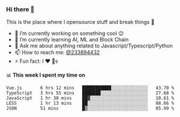 ### Hi there 👋

<!--
**a233894432/a233894432** is a ✨ _special_ ✨ repository because its `README.md` (this file) appears on your GitHub profile.

Here are some ideas to get you started:

- 🔭 I’m currently working on ...
- 🌱 I’m currently learning ...
- 👯 I’m looking to collaborate on ...
- 🤔 I’m looking for help with ...
- 💬 Ask me about ...
- 📫 How to reach me: ...
- 😄 Pronouns: ...
- ⚡ Fun fact: ...
-->
 
 
This is the place where I opensource stuff and break things :rofl:

- 🔭 I’m currently working on something cool :wink:
- 🌱 I’m currently learning AI, ML and Block Chain
- 💬 Ask me about anything related to Javascript/Typescript/Python
- 📫 How to reach me: [@233894432](https://twitter.com/233894432)
- ⚡ Fun fact: I :heart: :dog:s

📊 **This week I spent my time on**
<!--START_SECTION:waka-->
```text
Vue.js       6 hrs 12 mins   ███████████░░░░░░░░░░░░░░   43.70 % 
TypeScript   3 hrs 55 mins   ███████░░░░░░░░░░░░░░░░░░   27.68 % 
JavaScript   1 hr 30 mins    ██▓░░░░░░░░░░░░░░░░░░░░░░   10.61 % 
LESS         1 hr 13 mins    ██░░░░░░░░░░░░░░░░░░░░░░░   08.66 % 
JSON         51 mins         █▒░░░░░░░░░░░░░░░░░░░░░░░   05.99 % 
```
<!--END_SECTION:waka-->
